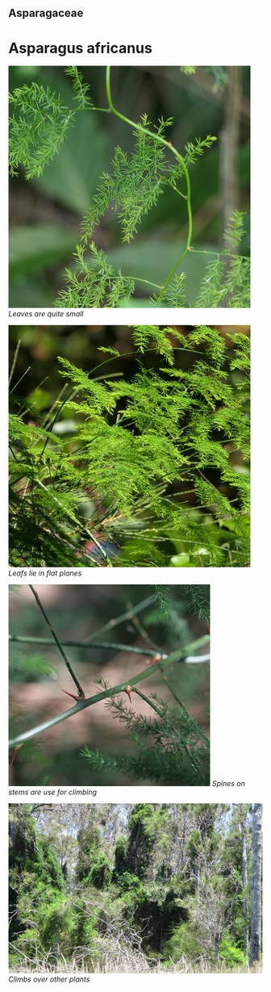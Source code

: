 ## Asparagaceae
# Asparagus africanus



![Leaves are quite small](90472_P1200816.jpg)
 *Leaves are quite small* 

![Leafs lie in flat planes](90961_P1199835.jpg)
 *Leafs lie in flat planes* 

![Spines on stems are use for climbing](119172_P1252702.jpg)
 *Spines on stems are use for climbing* 

![Climbs over other plants](5966_IMG_0687.jpg)
 *Climbs over other plants* 

